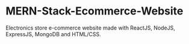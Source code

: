 # MERN-Stack-Ecommerce-Website
Electronics store e-commerce website made with ReactJS, NodeJS, ExpressJS, MongoDB and HTML/CSS.
